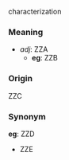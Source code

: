characterization
### Meaning
+ _adj_: ZZA
	+ __eg__: ZZB

### Origin

ZZC

### Synonym

__eg__: ZZD

+ ZZE


